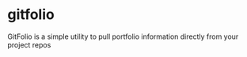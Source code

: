 # gitfolio
GitFolio is a simple utility to pull portfolio information directly from your project repos
